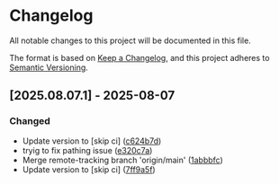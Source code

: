 # Changelog

All notable changes to this project will be documented in this file.

The format is based on [Keep a Changelog](https://keepachangelog.com/en/1.0.0/),
and this project adheres to [Semantic Versioning](https://semver.org/spec/v2.0.0.html).

## [2025.08.07.1] - 2025-08-07

### Changed

* Update version to  [skip ci] ([c624b7d](https://github.com/N6REJ/mod_bearslivesearch/commit/c624b7d))
* tryig to fix pathing issue ([e320c7a](https://github.com/N6REJ/mod_bearslivesearch/commit/e320c7a))
* Merge remote-tracking branch 'origin/main' ([1abbbfc](https://github.com/N6REJ/mod_bearslivesearch/commit/1abbbfc))
* Update version to  [skip ci] ([7ff9a5f](https://github.com/N6REJ/mod_bearslivesearch/commit/7ff9a5f))

